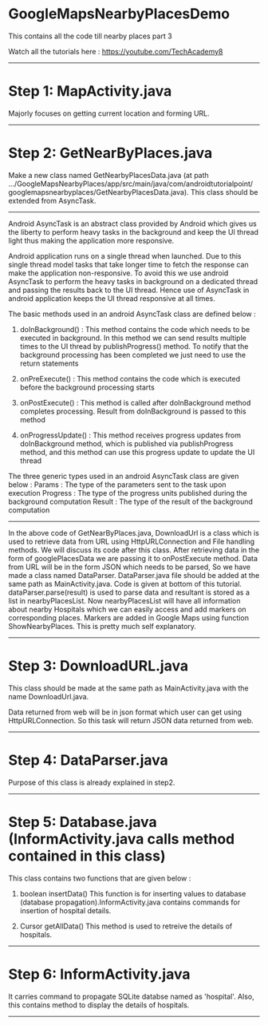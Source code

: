 # GoogleMapsNearbyPlacesDemo
This contains all the code till nearby places part 3

Watch all the tutorials here : https://youtube.com/TechAcademy8
____________________________________________________________________________________________________________________________
# Step 1: MapActivity.java
Majorly focuses on getting current location and forming URL. 
____________________________________________________________________________________________________________________________
# Step 2: GetNearByPlaces.java
Make a new class named GetNearbyPlacesData.java (at path …/GoogleMapsNearbyPlaces/app/src/main/java/com/androidtutorialpoint/
googlemapsnearbyplaces/GetNearbyPlacesData.java). This class should be extended from AsyncTask.

****************************************************************************************************************************
Android AsyncTask is an abstract class provided by Android which gives us the liberty to perform heavy tasks in the background and keep the UI thread light thus making the application more responsive.

Android application runs on a single thread when launched. Due to this single thread model tasks that take longer time to fetch the response can make the application non-responsive. To avoid this we use android AsyncTask to perform the heavy tasks in background on a dedicated thread and passing the results back to the UI thread. Hence use of AsyncTask in android application keeps the UI thread responsive at all times.

The basic methods used in an android AsyncTask class are defined below :

1) doInBackground() : This method contains the code which needs to be executed in background. In this method we can send results multiple times to the UI thread by publishProgress() method. To notify that the background processing has been completed we just need to use the return statements

2) onPreExecute() : This method contains the code which is executed before the background processing starts

3) onPostExecute() : This method is called after doInBackground method completes processing. Result from doInBackground is passed to this method

4) onProgressUpdate() : This method receives progress updates from doInBackground method, which is published via publishProgress method, and this method can use this progress update to update the UI thread

The three generic types used in an android AsyncTask class are given below :
Params : The type of the parameters sent to the task upon execution
Progress : The type of the progress units published during the background computation
Result : The type of the result of the background computation
***************************************************************************************************************************

In the above code of GetNearByPlaces.java, DownloadUrl is a class which is used to retrieve data from URL using HttpURLConnection and File handling methods. We will discuss its code after this class. After retrieving data in the form of googlePlacesData we are passing it to onPostExecute method. Data from URL will be in the form JSON which needs to be parsed, So we have made a class named DataParser. DataParser.java file should be added at the same path as MainActivity.java. Code is given at bottom of this tutorial. dataParser.parse(result) is used to parse data and resultant is stored as a list in nearbyPlacesList. Now nearbyPlacesList will have all information about nearby Hospitals which we can easily access and add markers on corresponding places. Markers are added in Google Maps using function ShowNearbyPlaces. This is pretty much self explanatory.
____________________________________________________________________________________________________________________________

# Step 3: DownloadURL.java
This class should be made at the same path as MainActivity.java with the name DownloadUrl.java.

Data returned from web will be in json format which user can get using HttpURLConnection. So this task will return JSON data returned from web.

____________________________________________________________________________________________________________________________

# Step 4: DataParser.java
Purpose of this class is already explained in step2.
____________________________________________________________________________________________________________________________

# Step 5: Database.java (InformActivity.java calls method contained in this class)

This class contains two functions that are given below :
1) boolean insertData()
  This function is for inserting values to database (database propagation).InformActivity.java contains commands for   insertion of hospital details.

2) Cursor getAllData()
This method is used to retreive the details of hospitals.
____________________________________________________________________________________________________________________________

# Step 6: InformActivity.java
It carries command to propagate SQLite databse named as 'hospital'.
Also, this contains method to display the details of hospitals.

____________________________________________________________________________________________________________________________
